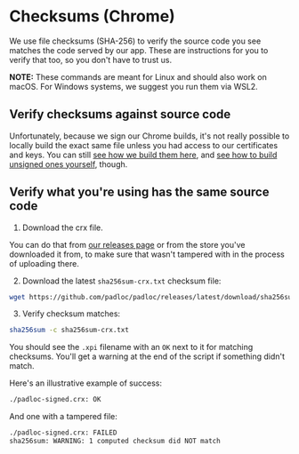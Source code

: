 # Checksums (Chrome)

We use file checksums (SHA-256) to verify the source code you see matches the
code served by our app. These are instructions for you to verify that too, so
you don't have to trust us.

**NOTE:** These commands are meant for Linux and should also work on macOS. For
Windows systems, we suggest you run them via WSL2.

## Verify checksums against source code

Unfortunately, because we sign our Chrome builds, it's not really possible to
locally build the exact same file unless you had access to our certificates and
keys. You can still
[see how we build them here](https://github.com/padloc/padloc/blob/ea05def083df89823d7c15c7bbeb6ef1a1b40383/.github/workflows/publish-release.yml#L54),
and
[see how to build unsigned ones yourself](https://github.com/padloc/padloc/blob/ea05def083df89823d7c15c7bbeb6ef1a1b40383/.github/workflows/build-web-extension.yml),
though.

## Verify what you're using has the same source code

1. Download the crx file.

You can do that from
[our releases page](https://github.com/padloc/padloc/releases) or from the store
you've downloaded it from, to make sure that wasn't tampered with in the process
of uploading there.

2. Download the latest `sha256sum-crx.txt` checksum file:

```bash
wget https://github.com/padloc/padloc/releases/latest/download/sha256sum-crx.txt
```

3. Verify checksum matches:

```bash
sha256sum -c sha256sum-crx.txt
```

You should see the `.xpi` filename with an `OK` next to it for matching
checksums. You'll get a warning at the end of the script if something didn't
match.

Here's an illustrative example of success:

```txt
./padloc-signed.crx: OK
```

And one with a tampered file:

```txt
./padloc-signed.crx: FAILED
sha256sum: WARNING: 1 computed checksum did NOT match
```
